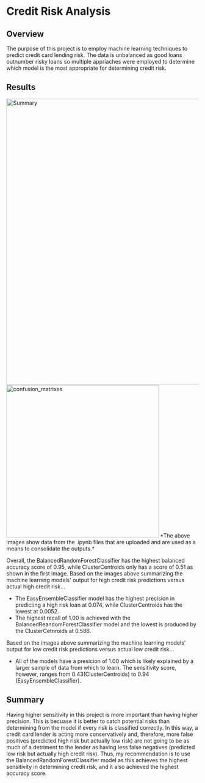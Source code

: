 # Credit Risk Analysis
## Overview
The purpose of this project is to employ machine learning techniques to predict credit card lending risk. The data is unbalanced as good loans outnumber risky loans so multiple appriaches were employed to determine which model is the most appropriate for determining credit risk.

## Results
<img width="748" alt="Summary" src="https://user-images.githubusercontent.com/85457256/135172904-df329df2-f3c3-4f04-9062-b2885e1d8ff7.png">

<img width="399" alt="confusion_matrixes" src="https://user-images.githubusercontent.com/85457256/135172922-2707cad4-e7da-4836-ba63-851737a332cc.png">
*The above images show data from the .ipynb files that are uploaded and are used as a means to consolidate the outputs.* 


Overall, the BalancedRandomForestClassifier has the highest balanced accuracy score of 0.95, while ClusterCentroids only has a score of 0.51 as shown in the first image.  Based on the images above summarizing the machine learning models' output for high credit risk predictions versus actual high credit risk...
- The EasyEnsembleClassifier model has the highest precision in predicting a high risk loan at 0.074, while ClusterCentroids has the lowest at 0.0052.
- The highest recall of 1.00 is achieved with the BalancedReandomForestClassifier model and the lowest is produced by the ClusterCetnroids at 0.586.  

Based on the images above summarizing the machine learning models' output for low credit risk predictions versus actual low credit risk...
- All of the models have a presicion of 1.00 which is likely explained by a larger sample of data from which to learn.  The sensitivity score, however, ranges from 0.43(ClusterCentroids) to 0.94 (EasyEnsembleClassifier).

## Summary
Having higher sensitivity in this project is more important than having higher precision.  This is becuase it is better to catch potential risks than determining from the model if every risk is classified correctly. In this way, a credit card lender is acting more conservatively and, therefore, more false positives (predicted high risk but actually low risk) are not going to be as much of a detriment to the lender as having less false negatives (predicted low risk but actually high credit risk). Thus, my recommendation is to use the BalancedRandomForestClassifier model as this achieves the highest sensitivity in determining credit risk, and it also achieved the highest accuracy score. 
